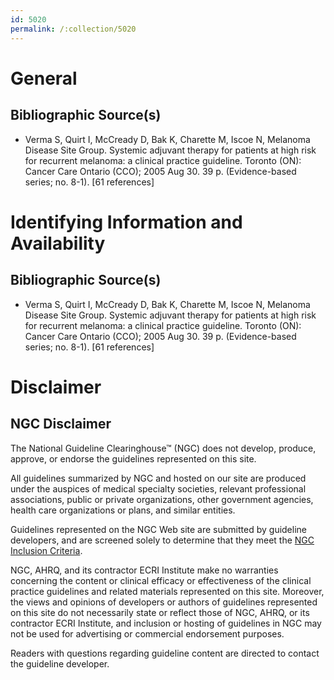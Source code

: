 ```yaml
---
id: 5020
permalink: /:collection/5020
---
```


# General

## Bibliographic Source(s)

- Verma S, Quirt I, McCready D, Bak K, Charette M, Iscoe N, Melanoma Disease Site Group. Systemic adjuvant therapy for patients at high risk for recurrent melanoma: a clinical practice guideline. Toronto (ON): Cancer Care Ontario (CCO); 2005 Aug 30. 39 p. (Evidence-based series; no. 8-1). [61 references]

# Identifying Information and Availability

## Bibliographic Source(s)

- Verma S, Quirt I, McCready D, Bak K, Charette M, Iscoe N, Melanoma Disease Site Group. Systemic adjuvant therapy for patients at high risk for recurrent melanoma: a clinical practice guideline. Toronto (ON): Cancer Care Ontario (CCO); 2005 Aug 30. 39 p. (Evidence-based series; no. 8-1). [61 references]

# Disclaimer

## NGC Disclaimer

The National Guideline Clearinghouse™ (NGC) does not develop, produce, approve, or endorse the guidelines represented on this site.

All guidelines summarized by NGC and hosted on our site are produced under the auspices of medical specialty societies, relevant professional associations, public or private organizations, other government agencies, health care organizations or plans, and similar entities.

Guidelines represented on the NGC Web site are submitted by guideline developers, and are screened solely to determine that they meet the [NGC Inclusion Criteria](/help-and-about/summaries/inclusion-criteria).

NGC, AHRQ, and its contractor ECRI Institute make no warranties concerning the content or clinical efficacy or effectiveness of the clinical practice guidelines and related materials represented on this site. Moreover, the views and opinions of developers or authors of guidelines represented on this site do not necessarily state or reflect those of NGC, AHRQ, or its contractor ECRI Institute, and inclusion or hosting of guidelines in NGC may not be used for advertising or commercial endorsement purposes.

Readers with questions regarding guideline content are directed to contact the guideline developer.

